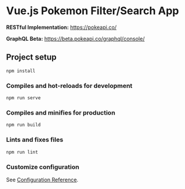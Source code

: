# Vue.js Pokemon Filter/Search App

**RESTful Implementation:** https://pokeapi.co/

**GraphQL Beta:** https://beta.pokeapi.co/graphql/console/


## Project setup
```
npm install
```

### Compiles and hot-reloads for development
```
npm run serve
```

### Compiles and minifies for production
```
npm run build
```

### Lints and fixes files
```
npm run lint
```

### Customize configuration
See [Configuration Reference](https://cli.vuejs.org/config/).
